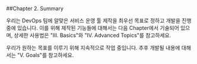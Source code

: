 ##Chapter 2. Summary

우리는 DevOps 팀에 알맞은 서비스 운영 툴 제작을 최우선 목표로 정하고 개발을 진행 중에 있습니다. 이를 위해 제작된 기능들에 대해서는 다음 Chapter에서 기술되어 있으며, 상세한 사용법은 "III. Basics"와 "IV. Advanced Topics"를 참고하세요.

 우리가 원하는 목표를 이루기 위해 지속적으로 작업 중입니다. 추후 개발될 내용에 대해서는 "V. Goals"를 참고하세요.
